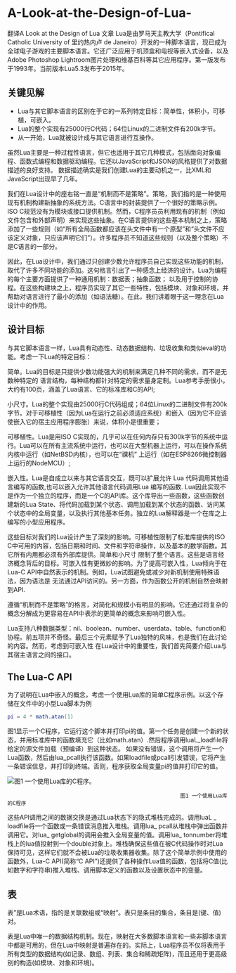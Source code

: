 # A-Look-at-the-Design-of-Lua-
翻译A Look at the Design of Lua 文章
Lua是由罗马天主教大学（Pontifical Catholic University of 里约热内卢 de Janeiro）开发的一种脚本语言，现已成为全球电子游戏的主要脚本语言。它还广泛应用于机顶盒和电视等嵌入式设备，以及
Adobe Photoshop Lightroom图片处理和维基百科等其它应用程序。第一版发布于1993年。当前版本Lua5.3发布于2015年。

## 关键见解

- Lua与其它脚本语言的区别在于它的一系列特定目标：简单性，体积小，可移植，可嵌入。
- Lua的整个实现有25000行C代码；64位Linux的二进制文件有200k字节。
- 从一开始，Lua就被设计成与其它语言进行互操作。

虽然Lua主要是一种过程性语言，但它也适用于其它几种模式，包括面向对象编程、函数式编程和数据驱动编程。它还以JavaScript和JSON的风格提供了对数据描述的良好支持。
数据描述确实是我们创建Lua的主要动机之一，比XML和JavaScript出现早了几年。

我们在Lua设计中的座右铭一直是“机制而不是策略”。策略，我们指的是一种使用现有机制构建新抽象的系统方法。C语言中的封装提供了一个很好的策略示例。ISO C规范没有为模块或接口提供机制。然而，C程序员员利用现有的机制（例如文件包含和外部声明）来实现这些抽象。在C语言提供的这些基本机制之上，策略添加了一些规则（如“所有全局函数都应该在头文件中有一个原型”和“头文件不应该定义对象，只应该声明它们”）。许多程序员不知道这些规则（以及整个策略）不是C语言的一部分。

因此，在Lua设计中，我们通过只创建少数允许程序员自己实现这些功能的机制，取代了许多不同功能的添加。这句格言引出了一种感念上经济的设计。Lua为编程的每个主要方面提供了一种通用机制：数据表；抽象函数；
以及用于控制的协程。在这些构建块之上，程序员实现了其它一些特性，包括模块、对象和环境，并帮助对语言进行了最小的添加（如语法糖）。在此，我们讲着眼于这一理念在Lua设计中的作用。

## 设计目标

与其它脚本语言一样，Lua具有动态性、动态数据结构、垃圾收集和类似eval的功能。考虑一下Lua的特定目标：

简单。Lua的目标是只提供少数功能强大的机制来满足几种不同的需求，而不是无数种特定的 语言结构，每种结构都针对特定的需求量身定制。Lua参考手册很小，大约有100页，涵盖了Lua语言、它的标准库和C的API;

小尺寸。Lua的整个实现由25000行C代码组成；64位Linux的二进制文件有200k字节。对于可移植性（因为Lua在运行之前必须适应系统）和嵌入（因为它不应该使嵌入它的宿主应用程序膨胀）来说，体积小是很重要；

可移植性。Lua是用ISO C实现的，几乎可以在任何内存只有300k字节的系统中运行。Lua可以在所有主流系统中运行，也可以在大型机器上运行，可以在操作系统内核中运行（如NetBSD内核），也可以在“祼机”
上运行（如在ESP8266微控制器上运行的NodeMCU）;

嵌入性。Lua是自成立以来与其它语言交互，既可以扩展允许 Lua 代码调用其他语言编写的函数,也可以嵌入允许其他语言代码调用Lua 编写的函数. Lua因此实现不是作为一个独立的程序，而是一个C的API库。这个库导出一些函数，这些函数创建新的Lua State、将代码加载到某个状态、调用加载到某个状态的函数、访问某个状态中的全局变量，以及执行其他基本任务。独立的Lua解释器是一个在库之上编写的小型应用程序。

这些目标对我们的Lua设计产生了深刻的影响。可移植性限制了标准库提供的ISO C中可用的内容，包括日期和时间、文件和字符串操作，以及基本的数学函数。其它所有内用都必须有外部库提供。简单和小尺寸
限制了整个语言。这些是语言经济概念背后的目标。可嵌入性有更微妙的影响。为了提高可嵌入性，Lua倾向于在Lua-C API中自然表示的机制。例如，Lua试图避免或减少对新机制使用特殊语法，因为语法是
无法通过API访问的。另一方面，作为函数公开的机制自然会映射到API.

遵循“机制而不是策略”的格言，对简化和规模小有明显的影响。它还通过将复杂的概念分解成为更容易在API中表示的更简单的概念来影响可嵌入性。

Lua支持八种数据类型：nil、boolean、number、userdata、table、function和协程。前五项并不奇怪。最后三个元素赋予了Lua独特的风味，也是我们在此讨论的内容。然而，考虑到可嵌入性
在Lua设计中的重要性，我们首先简要介绍Lua与其宿主语言之间的接口。

## The Lua-C API

为了说明在Lua中嵌入的概念，考虑一个使用Lua库的简单C程序示例。以这个存储在文件中的小型Lua脚本为例

```lua 
pi = 4 * math.atan(1)
```

图1显示一个C程序，它运行这个脚本并打印pi的值。第一个任务是创建一个新的状态，并用标准库中的函数填充它（比如math.atan）.然后程序调用luaL_loadfile将给定的源文件加载（预编译）到这种状态。
如果没有错误，这个调用将产生一个Lua函数，然后由lua_pcall执行该函数。如果loadfile或pcall引发错误，它将产生一条错误信息，并打印到终端。否则，程序获取全局变量pi的值并打印它的值。

![图1 一个使用Lua库的C程序。](https://dl.acm.org/cms/attachment/0614157f-46e2-43c3-a57b-41646a7d2c31/f1.jpg)

                                                           图1 一个使用Lua库的C程序
这些API调用之间的数据交换是通过Lua状态下的隐式堆栈完成的。调用luaL _ loadfile将一个函数或一条错误消息推入堆栈。调用lua_ pcall从堆栈中弹出函数并调用它。对lua_ getglobal的调用会推入全局变量的值。调用lua_ tonnumber将堆栈上的lua值投射到一个double对象上。堆栈确保这些值在被C代码操作时对Lua保持可见，这样它们就不会被Lua的垃圾收集器收集。除了这个简单示例中使用的函数外，Lua-C API(简称“C API”)还提供了各种操作Lua值的函数，包括将C值(比如数字和字符串)推入堆栈、调用脚本定义的函数以及设置状态中的变量。

## 表

表”是Lua术语，指的是关联数组或“映射”。表只是条目的集合，条目是(键、值)对。

表是Lua中唯一的数据结构机制。现在，映射在大多数脚本语言和一些非脚本语言中都是可用的，但在Lua中映射是普遍存在的。实际上，Lua程序员不仅将表用于所有类型的数据结构(如记录、数组、列表、集合和稀疏矩阵)，而且还用于更高级别的构造(如模块、对象和环境)。

